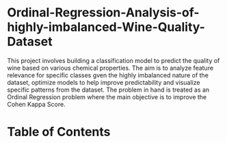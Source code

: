 # Ordinal-Regression-Analysis-of-highly-imbalanced-Wine-Quality-Dataset

This project involves building a classification model to predict the quality of wine based on various chemical properties. The aim is to analyze feature relevance
for specific classes gven the highly imbalanced nature of the dataset, optimize models to help improve predictability and visualize specific patterns from the dataset. The problem in hand is treated as an Ordinal Regression problem where the main objective is to improve the Cohen Kappa Score.

# Table of Contents
